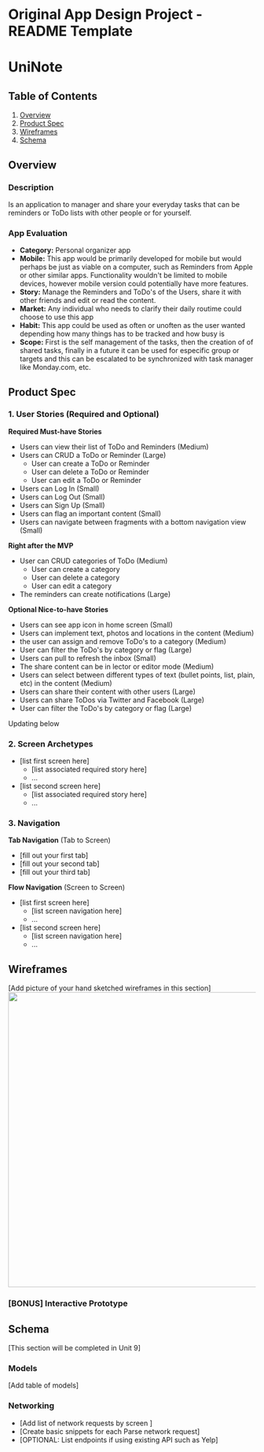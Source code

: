 Original App Design Project - README Template
===

# UniNote

## Table of Contents
1. [Overview](#Overview)
1. [Product Spec](#Product-Spec)
1. [Wireframes](#Wireframes)
2. [Schema](#Schema)

## Overview
### Description
Is an application to manager and share your everyday tasks that can be reminders or ToDo lists with other people or for yourself.

### App Evaluation
- **Category:** Personal organizer app	
- **Mobile:** This app would be primarily developed for mobile but would perhaps be just as viable on a computer, such as Reminders from Apple or other similar apps. Functionality wouldn't be limited to mobile devices, however mobile version could potentially have more features.
- **Story:** Manage the Reminders and ToDo's of the Users, share it with other friends and edit or read the content.
- **Market:** Any individual who needs to clarify their daily routime could choose to use this app
- **Habit:** This app could be used as often or unoften as the user wanted depending how many things has to be tracked and how busy is
- **Scope:** First is the self management of the tasks, then the creation of of shared tasks, finally in a future it can be used for especific group or targets and this can be escalated to be synchronized with task manager like Monday.com, etc.

## Product Spec

### 1. User Stories (Required and Optional)

**Required Must-have Stories**

* Users can view their list of ToDo and Reminders (Medium) 
* Users can CRUD a ToDo or Reminder (Large)
  * User can create a ToDo or Reminder
  * User can delete a ToDo or Reminder
  * User can edit a ToDo or Reminder
* Users can Log In (Small)
* Users can Log Out (Small)
* Users can Sign Up (Small)
* Users can flag an important content (Small)
* Users can navigate between fragments with a bottom navigation view (Small)

**Right after the MVP**

* User can CRUD categories of ToDo (Medium)
  * User can create a category
  * User can delete a category
  * User can edit a category
* The reminders can create notifications (Large)

**Optional Nice-to-have Stories**

* Users can see app icon in home screen (Small)
* Users can implement text, photos and locations in the content (Medium) 
* the user can assign and remove ToDo's to a category (Medium)
* User can filter the ToDo's by category or flag (Large)
* Users can pull to refresh the inbox (Small)
* The share content can be in lector or editor mode (Medium)
* Users can select between different types of text (bullet points, list, plain, etc) in the content (Medium)
* Users can share their content with other users (Large)
* Users can share ToDos via Twitter and Facebook (Large)
* User can filter the ToDo's by category or flag (Large)


Updating below

### 2. Screen Archetypes

* [list first screen here]
   * [list associated required story here]
   * ...
* [list second screen here]
   * [list associated required story here]
   * ...


### 3. Navigation


**Tab Navigation** (Tab to Screen)

* [fill out your first tab]
* [fill out your second tab]
* [fill out your third tab]

**Flow Navigation** (Screen to Screen)

* [list first screen here]
   * [list screen navigation here]
   * ...
* [list second screen here]
   * [list screen navigation here]
   * ...

## Wireframes
[Add picture of your hand sketched wireframes in this section]
<img src="YOUR_WIREFRAME_IMAGE_URL" width=600>

### [BONUS] Interactive Prototype

## Schema 
[This section will be completed in Unit 9]
### Models
[Add table of models]
### Networking
- [Add list of network requests by screen ]
- [Create basic snippets for each Parse network request]
- [OPTIONAL: List endpoints if using existing API such as Yelp]
